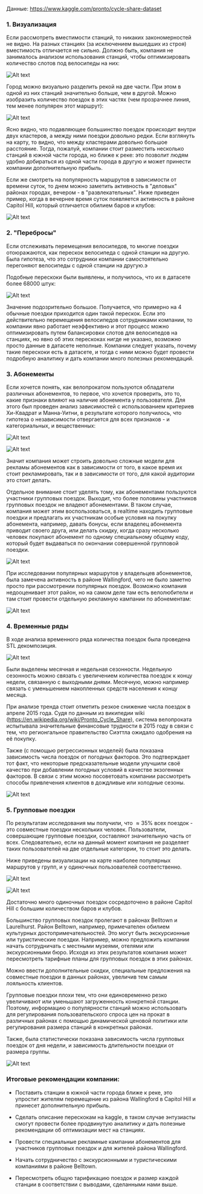 Данные: https://www.kaggle.com/pronto/cycle-share-dataset

### 1. Визуализация

Если рассмотреть вместимости станций, то никаких закономерностей не видно. На разных станциях (за исключением вышедших из строя) вместимость отличается не сильно. Должно быть, компания не занималось анализом использования станций, чтобы оптимизировать количество слотов под велосипеды на них:

![Alt text](https://github.com/Artur-mipt/bike_sharing/blob/master/images/capacity.PNG?raw=true "Title")

Город можно визуально разделить рекой на две части. При этом в одной из них станций значительно больше, чем в другой. Можно изобразить количество поездок в этих частях (чем прозрачнее линия, тем менее популярен этот маршрут):

![Alt text](https://github.com/Artur-mipt/bike_sharing/blob/master/images/all_trips_popularity.PNG?raw=true "Title")

Ясно видно, что подавляющее большинство поездок происходит внутри двух кластеров, а между ними поездки довольно редки. Если взглянуть на карту, то видно, что между кластерами довольно большое расстояние. Тогда, пожалуй, компании стоит разместить несколько станций в южной части города, но ближе к реке: это позволит людям удобно добираться из одной части города в другую и может принести компании дополнительную прибыль.

Если же смотреть на популярность маршрутов в зависимости от времени суток, то днем можно заметить активность в "деловых" районах городах, вечером - в "развлекательных". Ниже приведен пример, когда в вечернее время суток появляется активность в районе Capitol Hill, который отличается обилием баров и клубов:

![Alt text](https://github.com/Artur-mipt/bike_sharing/blob/master/images/capitol_hill.PNG?raw=true "Title")


### 2. "Перебросы"

Если отслеживать перемещения велосипедов, то многие поездки отоюражаются, как перескок велосипеда с одной станции на другую. Была гипотеза, что это сотрудники компании самостоятельно перегоняют велосипеды с одной станции на другую.э

Подобные перескоки были выявлены, и получилось, что их в датасете более 68000 штук:

![Alt text](https://github.com/Artur-mipt/bike_sharing/blob/master/images/jumps.PNG?raw=true "Title")

Значение подозрительно большое. Получается, что примерно на 4 обычные поездки приходится один такой перескок. Если это действительно перемещения велосипедов сотрудниками компании, то компании явно работает неэффективно и этот процесс можно оптимизировать путем балансировки слотов для велосипедов на станциях, но явно об этих перескоках нигде не указано, возможно просто данные в датасете неполные. Компании следует указать, почему такие перескоки есть в датасете, и тогда с ними можно будет провести подробную аналитику и дать компании много полезных рекомендаций.


### 3. Абонементы

Если хочется понять, как велопрокатом пользуются обладатели различных абонементов, то первое, что хочется проверить, это то, какие признаки влияют на наличие абонемента у пользователя. Для этого был проведен анализ зависимостей с использованием критериев Хи-Квадрат и Манна-Уитни, в результате которого получилось, что гипотеза о независимости отвергается для всех признаков - и категориальных, и вещественных:

![Alt text](https://github.com/Artur-mipt/bike_sharing/blob/master/images/categoricals.PNG?raw=true "Title")

![Alt text](https://github.com/Artur-mipt/bike_sharing/blob/master/images/continious.PNG?raw=true "Title")

Значит компания может строить довольно сложные модели для рекламы абонементов как в зависимости от того, в какое время их стоит рекламировать, так и в зависимости от того, для какой аудитории это стоит делать.

Отдельное внимание стоит уделять тому, как абонементами пользуются участники групповых поездок. Выходит, что более половины участников групповых поездок не владеют абонементами. В таком случае, компания может этим воспользоваться, в realtime находить групповые поездки и предлагать их участникам особые условия на покупку абонемента, например, давать бонусы, если владелец абонемента приводит своего друга, или делать скидку, когда сразу несколько человек покупают абонемент по одному специальному общему коду, который будет выдаваться по окончании совершенной групповой поездки.

![Alt text](https://github.com/Artur-mipt/bike_sharing/blob/master/images/subs_hist.PNG?raw=true "Title")

При исследовании популярных маршрутов у владельцев абонементов, была замечена активность в районе Wallingford, чего не было заметно просто при рассмотрении популярных поездок. Возможно компания недооценивает этот район, но на самом деле там есть велолюбители и там стоит провести отдельную рекламную кампании по абонементам:

![Alt text](https://github.com/Artur-mipt/bike_sharing/blob/master/images/subs_map.PNG?raw=true "Title")


### 4. Временные ряды

В ходе анализа временного ряда количества поездок была проведена STL декомпозиция.

![Alt text](https://github.com/Artur-mipt/bike_sharing/blob/master/images/stl.png?raw=true "Title")

Были выделены месячная и недельная сезонности. Недельную сезонность можно связать с
увеличением количества поездок к концу недели, связанную с выходными днями. Месячную, можно
например связать с уменьшением накопленных средств населения к концу месяца.

При анализе тренда стоит отметить резкое снижение числа поездок в апреле 2015 года. Судя по
данным из википедии wiki (https://en.wikipedia.org/wiki/Pronto_Cycle_Share), система велопроката
испытывала значительные финансовые трудности в 2015 году в связи с тем, что регионгальное
правительство Сиэттла ожидало одобрения на её покупку.

Также (с помощью регрессионных моделей) была показана зависимость числа поездок от погодных
факторов. Это подтверждает тот факт, что некоторые предсказательные модели улучшили своё
качество при добавлении погодных условий в качестве экзогенных факторов.
В связи с этим можно посоветовать компании рассмотреть способы привлечения клиентов в
дождливые или холодные сезоны.

![Alt text](https://github.com/Artur-mipt/bike_sharing/blob/master/images/arima_r.png?raw=true "Title")


### 5. Групповые поездки

По результатам исследования мы получили, что $\approx 35 \%$ всех поездок - это совместные поездки
нескольких человек. Пользователи, совершающие групповые поездки, составляют значительную часть
от всех. Следовательно, если на данный момент компания не разделяет таких пользователей на две
отдельные категории, то стоит это делать.

Ниже приведены визуализации на карте наиболее популярных маршрутов у групп, и у одиночных
пользователей соответственно.

![Alt text](https://github.com/Artur-mipt/bike_sharing/blob/master/images/groups1.JPG?raw=true "Title")

![Alt text](https://github.com/Artur-mipt/bike_sharing/blob/master/images/groups2.JPG?raw=true "Title")

Достаточно много одиночных поездок сосредоточено в районе Capitol Hill с большим количеством баров
и клубов.

Большинство групповых поездок пролегают в районах Belltown и Laurelhurst. Район Belltown, например,
примечателен обилием культурных достопримечательностей. Это могут быть экскурсионные или
туристические поездки. Например, можно предложить компании начать сотрудничать с местными
музеями, отелями или экскурсионными бюро.
Исходя из этих результатов компания может пересмотреть тарифные планы для групповых поездок в
этих районах.

Можно ввести дополнительные скидки, специальные предложения на совместные поездки в данных
районах, увеличив тем самым лояльность клиентов.

Групповые поездки плохи тем, что они единовременно резко увеличивают или уменьшают
загруженность конкретной станции. Поэтому, информацию о популярности станций можно
использовать для регулирования пользовательского спроса цен на прокат в различных районах с
помощью динамической ценовой политики или регулирования размера станций в конкретных районах.

Также, была статистически показана зависимость числа групповых поездок от дня недели, и
зависимость длительности поездки от размера группы.

![Alt text](https://github.com/Artur-mipt/bike_sharing/blob/master/images/groups3.JPG?raw=true "Title")


### Итоговые рекомендации компании:

* Поставить станции в южной части города ближе к реке, это упростит жителям перемещение из района Wallingford в Capitol Hill и принесет дополнительную прибыль.

* Сделать описание перескокам на kaggle, в таком случае энтузиасты смогут провести более продвинутую аналитику и дать полезные рекомендации об оптимизации мест на станциях.

* Провести специальные рекламные кампании абонементов для участников групповых поездок и для жителей района Wallingford. 

* Начать сотрудничество с экскурсионными и туристическими компаниями в районе Belltown.

* Пересмотреть общую тарификацию поездок и размер каждой станции в соответствии с выводами, сделанными нами выше.

